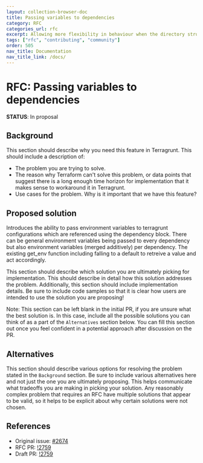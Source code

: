 ```yaml
---
layout: collection-browser-doc
title: Passing variables to dependencies
category: RFC
categories_url: rfc
excerpt: Allowing more flexibility in behaviour when the directory structure is not the full source of truth.
tags: ["rfc", "contributing", "community"]
order: 505
nav_title: Documentation
nav_title_link: /docs/
---
```


# RFC: Passing variables to dependencies

**STATUS**: In proposal

## Background

This section should describe why you need this feature in Terragrunt. This should include a description of:

- The problem you are trying to solve.
- The reason why Terraform can't solve this problem, or data points that suggest there is a long enough time horizon for
  implementation that it makes sense to workaround it in Terragrunt.
- Use cases for the problem. Why is it important that we have this feature?


## Proposed solution

Introduces the ability to pass environment variables to terragrunt configurations which are referenced using the dependency block. There can be general environment variables being passed to every dependency but also environment variables (merged additively) per dependency. The existing get_env function including falling to a default to retreive a value and act accordingly.

This section should describe which solution you are ultimately picking for implementation. This should describe in
detail how this solution addresses the problem. Additionally, this section should include implementation details. Be
sure to include code samples so that it is clear how users are intended to use the solution you are proposing!

Note: This section can be left blank in the initial PR, if you are unsure what the best solution is. In this case,
include all the possible solutions you can think of as a part of the `Alternatives` section below. You can fill this
section out once you feel confident in a potential approach after discussion on the PR.

## Alternatives

This section should describe various options for resolving the problem stated in the `Background` section. Be sure to
include various alternatives here and not just the one you are ultimately proposing. This helps communicate what
tradeoffs you are making in picking your solution. Any reasonably complex problem that requires an RFC have multiple
solutions that appear to be valid, so it helps to be explicit about why certain solutions were not chosen.

## References

- Original issue: [#2674](https://github.com/gruntwork-io/terragrunt/issues/2674)
- RFC PR: [!2759](https://github.com/gruntwork-io/terragrunt/pull/2759)
- Draft PR: [!2759](https://github.com/gruntwork-io/terragrunt/pull/2759)
